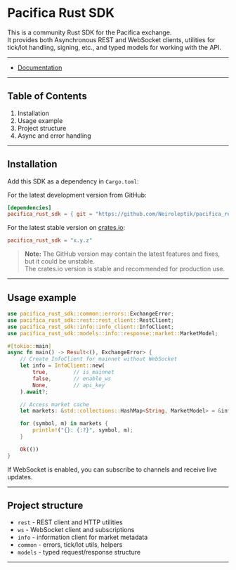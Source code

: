 # Pacifica Rust SDK

This is a community Rust SDK for the Pacifica exchange.\
It provides both Asynchronous REST and WebSocket clients, utilities for tick/lot handling, signing, etc., and typed models for working with the API.

***

* [Documentation](SUMMARY.md)

***

## Table of Contents

1. Installation
2. Usage example
3. Project structure
4. Async and error handling

***

## Installation

Add this SDK as a dependency in `Cargo.toml`:

For the latest development version from GitHub:
```toml
[dependencies]
pacifica_rust_sdk = { git = "https://github.com/Neiroleptik/pacifica_rust_sdk.git", branch = "main" }
```

For the latest stable version on [crates.io](https://crates.io/crates/pacifica_rust_sdk):
```toml
pacifica_rust_sdk = "x.y.z" 
```
> **Note:** The GitHub version may contain the latest features and fixes, but it could be unstable.  
> The crates.io version is stable and recommended for production use.

***

## Usage example

```rust
use pacifica_rust_sdk::common::errors::ExchangeError;
use pacifica_rust_sdk::rest::rest_client::RestClient;
use pacifica_rust_sdk::info::info_client::InfoClient;
use pacifica_rust_sdk::models::info::response::market::MarketModel;

#[tokio::main]
async fn main() -> Result<(), ExchangeError> {
    // Create InfoClient for mainnet without WebSocket
    let info = InfoClient::new(
        true,        // is_mainnet
        false,       // enable_ws
        None,        // api_key
    ).await?;

    // Access market cache
    let markets: &std::collections::HashMap<String, MarketModel> = &info.market_cache;

    for (symbol, m) in markets {
        println!("{}: {:?}", symbol, m);
    }

    Ok(())
}
```

If WebSocket is enabled, you can subscribe to channels and receive live updates.

***

## Project structure

* `rest` - REST client and HTTP utilities
* `ws` - WebSocket client and subscriptions
* `info` - information client for market metadata
* `common` - errors, tick/lot utils, helpers
* `models` - typed request/response structure

***
